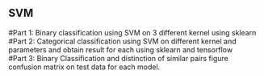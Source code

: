 ## SVM
#Part 1: Binary classification using SVM on 3 different kernel using sklearn<br />
#Part 2: Categorical classification using SVM on different kernel and parameters and obtain result for each using sklearn and tensorflow<br />
#Part 3: Binary Classification and distinction of similar pairs figure confusion matrix on test data for each model.
